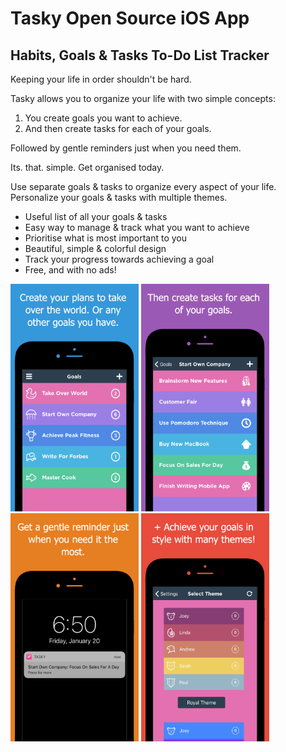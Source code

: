 # Tasky Open Source iOS App
## Habits, Goals & Tasks To-Do List Tracker

Keeping your life in order shouldn't be hard.

Tasky allows you to organize your life with two simple concepts:
1. You create goals you want to achieve.
2. And then create tasks for each of your goals.

Followed by gentle reminders just when you need them.

Its. that. simple. 
Get organised today. 


Use separate goals & tasks to organize every aspect of your life.
Personalize your goals & tasks with multiple themes.
* Useful list of all your goals & tasks
* Easy way to manage & track what you want to achieve
* Prioritise what is most important to you
* Beautiful, simple & colorful design
* Track your progress towards achieving a goal
* Free, and with no ads!


<img alt="Screenshot" width="205px" src="readme-assets/1.png">
<img alt="Screenshot2" width="205px" src="readme-assets/2.png">
<img alt="Screenshot3" width="205px" src="readme-assets/3.png">
<img alt="Screenshot3" width="205px" src="readme-assets/4.png">